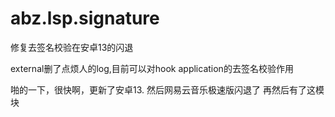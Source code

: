 # abz.lsp.signature
修复去签名校验在安卓13的闪退

external删了点烦人的log,目前可以对hook application的去签名校验作用

啪的一下，很快啊，更新了安卓13.
然后网易云音乐极速版闪退了
再然后有了这模块
